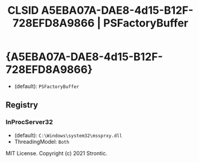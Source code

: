 ﻿---
title: "CLSID A5EBA07A-DAE8-4d15-B12F-728EFD8A9866 | PSFactoryBuffer"
excerpt: What is COM-Object CLSID A5EBA07A-DAE8-4d15-B12F-728EFD8A9866?
---

# {A5EBA07A-DAE8-4d15-B12F-728EFD8A9866}

* (default): `PSFactoryBuffer`

## Registry


### InProcServer32

* (default): `C:\Windows\system32\mssprxy.dll`
* ThreadingModel: `Both`

MIT License. Copyright (c) 2021 Strontic.


